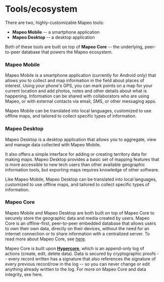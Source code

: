 # Tools/ecosystem

There are two, highly-customizable Mapeo tools:

* **Mapeo Mobile** -- a smartphone application
* **Mapeo Desktop** -- a desktop application

Both of these tools are built on top of **Mapeo Core** -- the underlying, peer-to-peer database that powers the Mapeo ecosystem.

### Mapeo Mobile

Mapeo Mobile is a smartphone application \(currently for Android only\) that allows you to collect and map information in the field about places of interest. Using your phone's GPS, you can mark points on a map for your current location and add photos, notes and other details about what is happening. Information can be shared with collaborators who are using Mapeo, or with external contacts via email, SMS, or other messaging apps.

Mapeo Mobile can be translated into local languages, customized to use offline maps, and tailored to collect specific types of information.

### Mapeo Desktop

Mapeo Desktop is a desktop application that allows you to aggregate, view and manage data collected with Mapeo Mobile.

It also offers a simple interface for adding or creating territory data for making maps. Mapeo Desktop provides a basic set of mapping features that is more accessible to new tech users than other available geographic information tools, but exporting maps requires knowledge of other software.

Like Mapeo Mobile, Mapeo Desktop can be translated into local languages, customized to use offline maps, and tailored to collect specific types of information.

### Mapeo Core

Mapeo Mobile and Mapeo Desktop are both built on top of Mapeo Core to securely store the geographic data and media created by users. Mapeo Core is an offline-first, peer-to-peer embedded database that allows users to own their own data, directly on their devices, without the need for an internet connection or to share information with a centralized server. To read more about Mapeo Core, see [here](https://mapeo-core-docs-git-first-draft-digidem.vercel.app/).

Mapeo Core is built upon [**Hypercore**](https://hypercore-protocol.org/), which is an append-only log of actions \(create, edit, delete data\). Data is secured by cryptographic proofs -- every record written has a signature that also references the signature of every previous record/row in the log -- so you can never change or edit anything already written to the log. For more on Mapeo Core and data integrity, see here.



